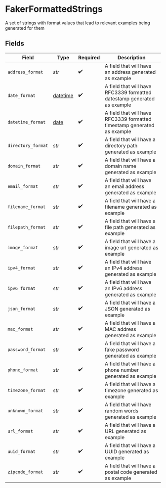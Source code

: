 # FakerFormattedStrings

A set of strings with format values that lead to relevant examples being generated for them


## Fields

| Field                                                                        | Type                                                                         | Required                                                                     | Description                                                                  |
| ---------------------------------------------------------------------------- | ---------------------------------------------------------------------------- | ---------------------------------------------------------------------------- | ---------------------------------------------------------------------------- |
| `address_format`                                                             | *str*                                                                        | :heavy_check_mark:                                                           | A field that will have an address generated as example                       |
| `date_format`                                                                | [datetime](https://docs.python.org/3/library/datetime.html#datetime-objects) | :heavy_check_mark:                                                           | A field that will have RFC3339 formatted datestamp generated as example      |
| `datetime_format`                                                            | [date](https://docs.python.org/3/library/datetime.html#date-objects)         | :heavy_check_mark:                                                           | A field that will have RFC3339 formatted timestamp generated as example      |
| `directory_format`                                                           | *str*                                                                        | :heavy_check_mark:                                                           | A field that will have a directory path generated as example                 |
| `domain_format`                                                              | *str*                                                                        | :heavy_check_mark:                                                           | A field that will have a domain name generated as example                    |
| `email_format`                                                               | *str*                                                                        | :heavy_check_mark:                                                           | A field that will have an email address generated as example                 |
| `filename_format`                                                            | *str*                                                                        | :heavy_check_mark:                                                           | A field that will have a filename generated as example                       |
| `filepath_format`                                                            | *str*                                                                        | :heavy_check_mark:                                                           | A field that will have a file path generated as example                      |
| `image_format`                                                               | *str*                                                                        | :heavy_check_mark:                                                           | A field that will have a image url generated as example                      |
| `ipv4_format`                                                                | *str*                                                                        | :heavy_check_mark:                                                           | A field that will have an IPv4 address generated as example                  |
| `ipv6_format`                                                                | *str*                                                                        | :heavy_check_mark:                                                           | A field that will have an IPv6 address generated as example                  |
| `json_format`                                                                | *str*                                                                        | :heavy_check_mark:                                                           | A field that will have a JSON generated as example                           |
| `mac_format`                                                                 | *str*                                                                        | :heavy_check_mark:                                                           | A field that will have a MAC address generated as example                    |
| `password_format`                                                            | *str*                                                                        | :heavy_check_mark:                                                           | A field that will have a fake password generated as example                  |
| `phone_format`                                                               | *str*                                                                        | :heavy_check_mark:                                                           | A field that will have a phone number generated as example                   |
| `timezone_format`                                                            | *str*                                                                        | :heavy_check_mark:                                                           | A field that will have a timezone generated as example                       |
| `unknown_format`                                                             | *str*                                                                        | :heavy_check_mark:                                                           | A field that will have random words generated as example                     |
| `url_format`                                                                 | *str*                                                                        | :heavy_check_mark:                                                           | A field that will have a URL generated as example                            |
| `uuid_format`                                                                | *str*                                                                        | :heavy_check_mark:                                                           | A field that will have a UUID generated as example                           |
| `zipcode_format`                                                             | *str*                                                                        | :heavy_check_mark:                                                           | A field that will have a postal code generated as example                    |